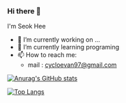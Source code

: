 ### Hi there 👋

I'm Seok Hee
- 🔭 I’m currently working on ...
- 🌱 I’m currently learning programing
- 📫 How to reach me:
  - mail : cycloevan97@gmail.com


[![Anurag's GitHub stats](https://github-readme-stats.vercel.app/api?username=seok-hee97)](https://github.com/깃허브아이디/github-readme-stats)


[![Top Langs](https://github-readme-stats.vercel.app/api/top-langs/?username=seok-hee97)](https://github.com/깃허브아이디/github-readme-stats)
